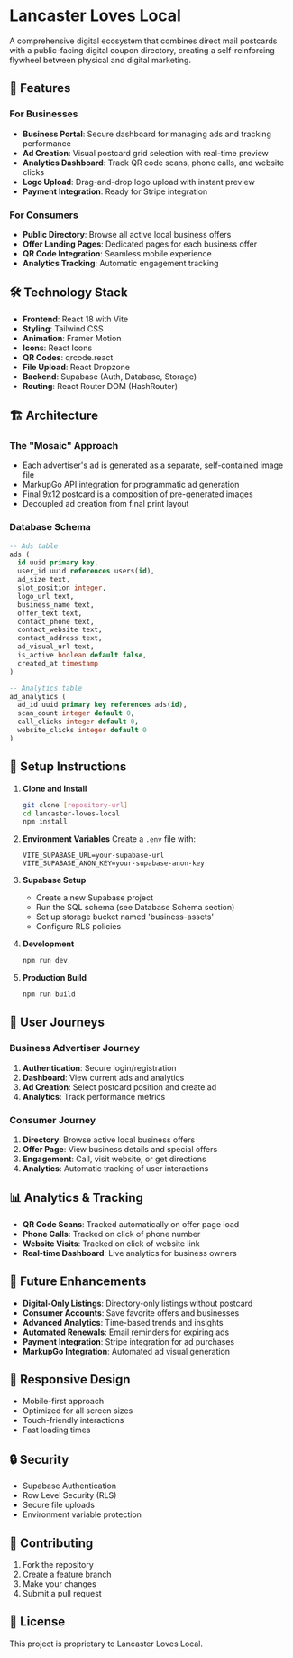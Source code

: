 # Lancaster Loves Local

A comprehensive digital ecosystem that combines direct mail postcards with a public-facing digital coupon directory, creating a self-reinforcing flywheel between physical and digital marketing.

## 🚀 Features

### For Businesses
- **Business Portal**: Secure dashboard for managing ads and tracking performance
- **Ad Creation**: Visual postcard grid selection with real-time preview
- **Analytics Dashboard**: Track QR code scans, phone calls, and website clicks
- **Logo Upload**: Drag-and-drop logo upload with instant preview
- **Payment Integration**: Ready for Stripe integration

### For Consumers
- **Public Directory**: Browse all active local business offers
- **Offer Landing Pages**: Dedicated pages for each business offer
- **QR Code Integration**: Seamless mobile experience
- **Analytics Tracking**: Automatic engagement tracking

## 🛠 Technology Stack

- **Frontend**: React 18 with Vite
- **Styling**: Tailwind CSS
- **Animation**: Framer Motion
- **Icons**: React Icons
- **QR Codes**: qrcode.react
- **File Upload**: React Dropzone
- **Backend**: Supabase (Auth, Database, Storage)
- **Routing**: React Router DOM (HashRouter)

## 🏗 Architecture

### The "Mosaic" Approach
- Each advertiser's ad is generated as a separate, self-contained image file
- MarkupGo API integration for programmatic ad generation
- Final 9x12 postcard is a composition of pre-generated images
- Decoupled ad creation from final print layout

### Database Schema
```sql
-- Ads table
ads (
  id uuid primary key,
  user_id uuid references users(id),
  ad_size text,
  slot_position integer,
  logo_url text,
  business_name text,
  offer_text text,
  contact_phone text,
  contact_website text,
  contact_address text,
  ad_visual_url text,
  is_active boolean default false,
  created_at timestamp
)

-- Analytics table
ad_analytics (
  ad_id uuid primary key references ads(id),
  scan_count integer default 0,
  call_clicks integer default 0,
  website_clicks integer default 0
)
```

## 🔧 Setup Instructions

1. **Clone and Install**
   ```bash
   git clone [repository-url]
   cd lancaster-loves-local
   npm install
   ```

2. **Environment Variables**
   Create a `.env` file with:
   ```
   VITE_SUPABASE_URL=your-supabase-url
   VITE_SUPABASE_ANON_KEY=your-supabase-anon-key
   ```

3. **Supabase Setup**
   - Create a new Supabase project
   - Run the SQL schema (see Database Schema section)
   - Set up storage bucket named 'business-assets'
   - Configure RLS policies

4. **Development**
   ```bash
   npm run dev
   ```

5. **Production Build**
   ```bash
   npm run build
   ```

## 🎯 User Journeys

### Business Advertiser Journey
1. **Authentication**: Secure login/registration
2. **Dashboard**: View current ads and analytics
3. **Ad Creation**: Select postcard position and create ad
4. **Analytics**: Track performance metrics

### Consumer Journey
1. **Directory**: Browse active local business offers
2. **Offer Page**: View business details and special offers
3. **Engagement**: Call, visit website, or get directions
4. **Analytics**: Automatic tracking of user interactions

## 📊 Analytics & Tracking

- **QR Code Scans**: Tracked automatically on offer page load
- **Phone Calls**: Tracked on click of phone number
- **Website Visits**: Tracked on click of website link
- **Real-time Dashboard**: Live analytics for business owners

## 🔮 Future Enhancements

- **Digital-Only Listings**: Directory-only listings without postcard
- **Consumer Accounts**: Save favorite offers and businesses
- **Advanced Analytics**: Time-based trends and insights
- **Automated Renewals**: Email reminders for expiring ads
- **Payment Integration**: Stripe integration for ad purchases
- **MarkupGo Integration**: Automated ad visual generation

## 📱 Responsive Design

- Mobile-first approach
- Optimized for all screen sizes
- Touch-friendly interactions
- Fast loading times

## 🔒 Security

- Supabase Authentication
- Row Level Security (RLS)
- Secure file uploads
- Environment variable protection

## 🤝 Contributing

1. Fork the repository
2. Create a feature branch
3. Make your changes
4. Submit a pull request

## 📄 License

This project is proprietary to Lancaster Loves Local.